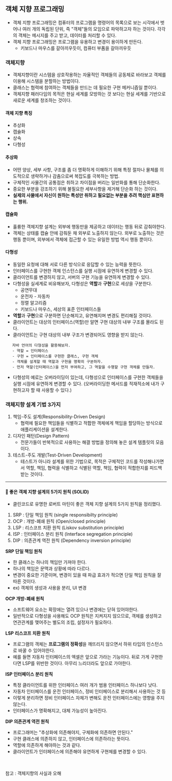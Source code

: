 ## 객체 지향 프로그래밍
- 객체 지향 프로그래밍은 컴퓨터의 프로그램을 명령어의 목록으로 보는 시각에서 벗어나 여러 개의 독립된 단위, 즉 "객체"들의 모임으로 파악하고자 하는 것이다. 각각의 객체는 메시지를 주고 받고, 데이터를 처리할 수 있다.
- 객체 지향 프로그래밍은 프로그램을 유용하고 변경이 용이하게 만든다.
    - 키보드나 마우스를 갈아끼우듯이, 컴퓨터 부품을 갈아끼우듯

### 객체지향
- 객체지향이란 시스템을 상호작용하는 자율적인 객체들의 공동체로 바라보고 객체를 이용해 시스템을 분할하는 방법이다.
- 클래스는 협력에 참여하는 객체들을 만드는 데 필요한 구현 메커니즘일 뿐이다.
- 객체지향 패러다임의 목적은 현실 세계를 모방하는 것 보다는 현실 세계를 기반으로 새로운 세계를 창조하는 것이다.


#### **객체 지향 특징**
- 추상화
- 캡슐화
- 상속
- 다형성

#### **추상화**
- 어떤 양상, 세부 사항, 구조를 좀 더 명확하게 이해하기 위해 특정 절차나 물체를 의도적으로 생략하거나 감춤으로써 복잡도를 극복하는 방법.
- 구체적인 사물간의 공통점은 취하고 차이점을 버리는 일반화를 통해 단순화한다.
- 중요한 부분을 강조하기 위해 불필요한 세부사항을 제거해 단순화 하는 것이다.
- **실제의 사물에서 자신이 원하는 특성만 취하고 필요없는 부분을 추려 핵심만 표현하는 행위.**

#### **캡슐화**
- 휼륭한 객체지향 설계는 외부에 행동만을 제공하고 데이터는 행동 뒤로 감춰야한다.
- 객체는 상태를 캡슐 안에 감춰둔 채 외부로 노출하지 않는다. 외부로 노출하는 것은 행동 뿐이며, 외부에서 객체에 접근할 수 있는 유일한 방법 역시 행동 뿐이다.

#### **다형성**
- 동일한 요청에 대해 서로 다른 방식으로 응답할 수 있는 능력을 뜻한다.
- 인터페이스를 구현한 객체 인스턴스를 실행 시점에 유연하게 변경할 수 있다.
- 클라이언트를 변경하지 않고, 서버의 구현 기능을 유연하게 변경할 수 있다.
- 다형성을 실세계로 비유해보자, 다형성은 **역할**과 **구현**으로 세상을 구분한다.
    - 공연무대
    - 운전자 - 자동차
    - 정렬 알고리즘
    - 키보드나 마우스, 세상의 표준 인터페이스들
- **역할**과 **구현**으로 구분하면 단순해지고, 유연해지며 변경도 편리해질 것이다.
- 클라이언트는 대상의 인터페이스(역할)만 알면 구현 대상의 내부 구조를 몰라도 된다.
- 클라이언트는 구현 대상의 내부 구조가 변경되어도 영향을 받지 않는다.
 ~~~
    자바 언어의 다형성을 활용해보자.
    - 역할 = 인터페이스
    - 구현 = 인터페이스를 구현한 클래스, 구현 객체
    - 객체를 설계할 때 역할과 구현을 명확히 구분하자.
    - 먼저 역할(인터페이스)을 먼저 부여하고, 그 역할을 수행할 구현 객체를 만들자.
~~~
- 다형성의 예로는 오버라이딩이 있는데, 다형성으로 인터페이스를 구현한 객체들을 실행 시점에 유연하게 변경할 수 있다. (오버라이딩한 메서드를 적재적소에 내가 구현하고자 할 때 사용할 수 있다.)



### 객체지향 설계 기법 3가지
1. 책임-주도 설계(Responsibility-Driven Design)
    - 협력에 필요한 책임들을 식별하고 적합한 객체에게 책임을 할당하는 방식으로 애플리케이션을 설계한다.
2. 디자인 패턴(Design Pattern)
    - 전문가들이 반복적으로 사용하는 해결 방법을 정의해 놓은 설계 템플릿의 모음이다.
3. 테스트-주도 개발(Test-Driven Development)
    - 테스트가 아니라 설계를 위한 기법으로, 목적은 구체적인 코드를 작성해나가면서 역할, 책임, 협력을 식별하고 식별된 역할, 책임, 협력이 적합한지를 피드백 받는 것이다.

<hr>

#### 📌 **좋은 객체 지향 설계의 5가지 원칙 (SOLID)**
- 클린코드로 유명한 로버트 마틴이 좋은 객체 지향 설계의 5가지 원칙을 정리했다.
1. SRP : 단일 책임 원칙 (single responsibilty principle)
2. OCP : 개방-폐쇄 원칙 (Open/closed principle)
3. LSP : 리스코프 치환 원칙 (Liskov substitution principle)
4. ISP : 인터페이스 분리 원칙 (Interface segregation principle)
5. DIP : 의존관계 역전 원칙 (Dependency inversion principle)

**SRP 단일 책임 원칙**
- 한 클래스는 하나의 책임만 가져야 한다.
- 하나의 책임은 문맥과 상황에 따라 다르다.
- 변경이 중요한 기준이며, 변경이 있을 때 파급 효과가 적으면 단일 책임 원칙을 잘 따른 것이다.
- ex) 객체의 생성과 사용을 분리, UI 변경 

**OCP 개방-폐쇄 원칙**
- 소프트웨어 요소는 확장에는 열려 있으나 변경에는 닫혀 있어야한다.
- 일반적으로 다형성을 사용해도 OCP 원칙은 지켜지지 않으므로, 객체를 생성하고 연관관계를 맺어주는 별도의 조립, 설정자가 필요하다.

**LSP 리스코프 치환 원칙**
- 프로그램의 객체는 **프로그램의 정확성**을 깨뜨리지 않으면서 하위 타입의 인스턴스로 바꿀 수 있어야한다.
- 예를 들면 자동차 인터페이스의 엑셀은 앞으로 가라는 기능이다. 뒤로 가게 구현한다면 LSP를 위반한 것이다. 아무리 느리더라도 앞으로 가야한다.

**ISP 인터페이스 분리 원칙**
- 특정 클라이언트를 위한 인터페이스 여러 개가 범용 인터페이스 하나보다 낫다.
- 자동차 인터페이스를 운전 인터페이스, 정비 인터페이스로 분리해서 사용하는 것 등
- 이렇게 분리하면 정비 인터페이스 자체가 변해도 운전 인터페이스에는 영향을 주지 않는다.
- 인터페이스가 명확해지고, 대체 가능성이 높아진다.

**DIP 의존관계 역전 원칙**
-  프로그래머는 "추상화에 의존해야지, 구체화에 의존하면 안된다."
- 구현 클래스에 의존하지 않고, 인터페이스에 의존하라는 뜻이다.
- 역할에 의존하게 해야하는 것과 같다. 
- 클라이언트가 인터페이스에 의존해야 유연하게 구현체를 변경할 수 있다.


<br><br>
참고 : 객체지향의 사실과 오해